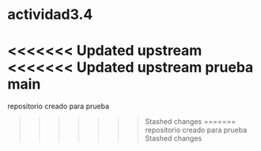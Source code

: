 # actividad3.4
<<<<<<< Updated upstream
<<<<<<< Updated upstream
 prueba main
=======
repositorio creado para prueba
>>>>>>> Stashed changes
=======
repositorio creado para prueba
>>>>>>> Stashed changes
 
